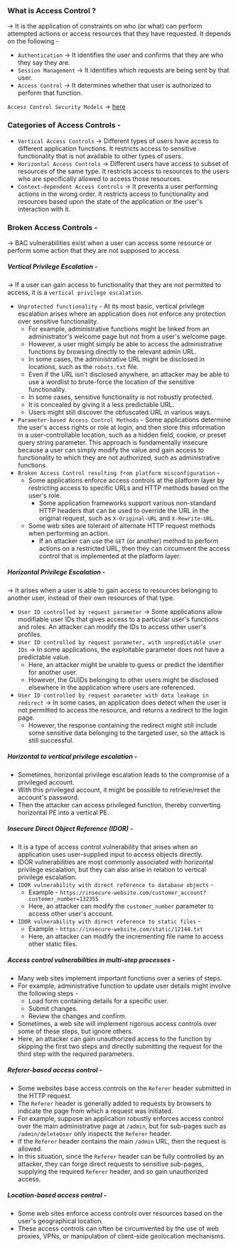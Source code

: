 ### What is Access Control ?
-> It is the application of constraints on who (or what) can perform attempted actions or access resources that they have requested. It depends on the following - 
- `Authentication` -> It identifies the user and confirms that they are who they say they are.
- `Session Management` -> It identifies which requests are being sent by that user.
- `Access Control` -> It determines whether that user is authorized to perform that function.

`Access Control Security Models` -> [here](https://portswigger.net/web-security/access-control/security-models)

### Categories of Access Controls - 
- `Vertical Access Controls` -> Different types of users have access to different application functions. It restricts access to sensitive functionality that is not available to other types of users.
- `Horizontal Access Controls` -> Different users have access to subset of resources of the same type. It restricts access to resources to the users who are specifically allowed to access those resources.
- `Context-dependent Access Controls` -> It prevents a user performing actions in the wrong order. It restricts access to functionality and resources based upon the state of the application or the user's interaction with it.

### Broken Access Controls - 
-> BAC vulnerabilities exist when a user can access some resource or perform some action that they are not supposed to access.

##### Vertical Privilege Escalation -
-> If a user can gain access to functionality that they are not permitted to access, it is a `vertical privilege escalation`.
- `Unprotected functionality` - At its most basic, vertical privilege escalation arises where an application does not enforce any protection over sensitive functionality.
	- For example, administrative functions might be linked from an administrator's welcome page but not from a user's welcome page.
	- However, a user might simply be able to access the administrative functions by browsing directly to the relevant admin URL.
	- In some cases, the administrative URL might be disclosed in locations, such as the `robots.txt` file.
	- Even if the URL isn't disclosed anywhere, an attacker may be able to use a wordlist to brute-force the location of the sensitive functionality.
	- In some cases, sensitive functionality is not robustly protected.
	- It is concealed by giving it a less predictable URL.
	- Users might still discover the obfuscated URL in various ways.
- `Parameter-based Access Control Methods` - Some applications determine the user's access rights or role at login, and then store this information in a user-controllable location, such as a hidden field, cookie, or preset query string parameter. This approach is fundamentally insecure because a user can simply modify the value and gain access to functionality to which they are not authorized, such as administrative functions.
- `Broken Access Control resulting from platform misconfiguration` - 
	- Some applications enforce access controls at the platform layer by restricting access to specific URLs and HTTP methods based on the user's role.
		- Some application frameworks support various non-standard HTTP headers that can be used to override the URL in the original request, such as `X-Original-URL` and `X-Rewrite-URL`.
	- Some web sites are tolerant of alternate HTTP request methods when performing an action.
		- If an attacker can use the `GET` (or another) method to perform actions on a restricted URL, then they can circumvent the access control that is implemented at the platform layer.

##### Horizontal Privilege Escalation - 
-> It arises when a user is able to gain access to resources belonging to another user, instead of their own resources of that type.
- `User ID controlled by request parameter` -> Some applications allow modifiable user IDs that gives access to a particular user's functions and roles. An attacker can modify the IDs to access other user's profiles.
- `User ID controlled by request parameter, with unpredictable user IDs` -> In some applications, the exploitable parameter does not have a predictable value.
	- Here, an attacker might be unable to guess or predict the identifier for another user.
	- However, the GUIDs belonging to other users might be disclosed elsewhere in the application where users are referenced.
- `User ID controlled by request parameter with data leakage in redirect` -> In some cases, an application does detect when the user is not permitted to access the resource, and returns a redirect to the login page.
	- However, the response containing the redirect might still include some sensitive data belonging to the targeted user, so the attack is still successful.

##### Horizontal to vertical privilege escalation -
- Sometimes, horizontal privilege escalation leads to the compromise of a privileged account.
- With this privileged account, it might be possible to retrieve/reset the account's password.
- Then the attacker can access privileged function, thereby converting horizontal PE into a vertical PE.

##### Insecure Direct Object Reference (IDOR) - 
- It is a type of access control vulnerability that arises when an application uses user-supplied input to access objects directly.
- IDOR vulnerabilities are most commonly associated with horizontal privilege escalation, but they can also arise in relation to vertical privilege escalation.
- `IDOR vulnerability with direct reference to database objects` - 
	- Example - `https://insecure-website.com/customer_account?customer_number=132355`
	- Here, an attacker can modify the `customer_number` parameter to access other user's account.
- `IDOR vulnerability with direct reference to static files` -
	- Example - `https://insecure-website.com/static/12144.txt`
	- Here, an attacker can modify the incrementing file name to access other static files.

##### Access control vulnerabilities in multi-step processes - 
- Many web sites implement important functions over a series of steps.
- For example, administrative function to update user details might involve the following steps - 
	- Load form containing details for a specific user.
	- Submit changes.
	- Review the changes and confirm.
- Sometimes, a web site will implement rigorous access controls over some of these steps, but ignore others.
- Here, an attacker can gain unauthorized access to the function by skipping the first two steps and directly submitting the request for the third step with the required parameters.

##### Referer-based access control - 
- Some websites base access controls on the `Referer` header submitted in the HTTP request.
- The `Referer` header is generally added to requests by browsers to indicate the page from which a request was initiated.
- For example, suppose an application robustly enforces access control over the main administrative page at `/admin`, but for sub-pages such as `/admin/deleteUser` only inspects the `Referer` header.
- If the `Referer` header contains the main `/admin` URL, then the request is allowed.
- In this situation, since the `Referer` header can be fully controlled by an attacker, they can forge direct requests to sensitive sub-pages, supplying the required `Referer` header, and so gain unauthorized access.

##### Location-based access control - 
- Some web sites enforce access controls over resources based on the user's geographical location.
- These access controls can often be circumvented by the use of web proxies, VPNs, or manipulation of client-side geolocation mechanisms.

